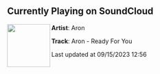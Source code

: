 ## Currently Playing on SoundCloud

[<img align="left" width="100" src="https://i1.sndcdn.com/artworks-UyWYy1rguR4rXRh8-AY52uw-t500x500.jpg">](https://soundcloud.com/jeremy-aron-978345768/aron-ready-for-you?in=saxurn/sets/acid-override)

**Artist**: Aron 

**Track**: Aron - Ready For You

Last updated at 09/15/2023 12:56
